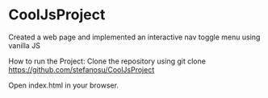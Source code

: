 # CoolJsProject

Created a web page and implemented an interactive nav toggle menu using vanilla JS  


How to run the Project: Clone the repository using git clone https://github.com/stefanosu/CoolJsProject

Open index.html in your browser.
